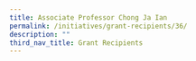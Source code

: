 ```yaml
---
title: Associate Professor Chong Ja Ian
permalink: /initiatives/grant-recipients/36/
description: ""
third_nav_title: Grant Recipients
---
```

